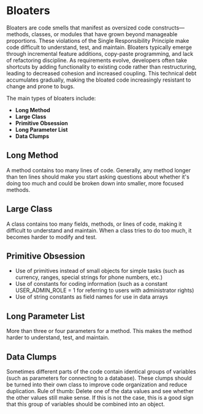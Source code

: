 # Bloaters

Bloaters are code smells that manifest as oversized code constructs—methods, classes, or modules that have grown beyond manageable proportions. These violations of the Single Responsibility Principle make code difficult to understand, test, and maintain. Bloaters typically emerge through incremental feature additions, copy-paste programming, and lack of refactoring discipline. As requirements evolve, developers often take shortcuts by adding functionality to existing code rather than restructuring, leading to decreased cohesion and increased coupling. This technical debt accumulates gradually, making the bloated code increasingly resistant to change and prone to bugs.

The main types of bloaters include:

- **Long Method**
- **Large Class**
- **Primitive Obsession**
- **Long Parameter List**
- **Data Clumps**

## Long Method

A method contains too many lines of code. Generally, any method longer than ten lines should make you start asking questions about whether it's doing too much and could be broken down into smaller, more focused methods.

## Large Class

A class contains too many fields, methods, or lines of code, making it difficult to understand and maintain. When a class tries to do too much, it becomes harder to modify and test.

## Primitive Obsession

- Use of primitives instead of small objects for simple tasks (such as currency, ranges, special strings for phone numbers, etc.)
- Use of constants for coding information (such as a constant USER_ADMIN_ROLE = 1 for referring to users with administrator rights)
- Use of string constants as field names for use in data arrays

## Long Parameter List

More than three or four parameters for a method. This makes the method harder to understand, test, and maintain.

## Data Clumps

Sometimes different parts of the code contain identical groups of variables (such as parameters for connecting to a database). These clumps should be turned into their own class to improve code organization and reduce duplication.
Rule of thumb: Delete one of the data values and see whether the other values still make sense.
If this is not the case, this is a good sign that this group of variables should be combined into an object.
